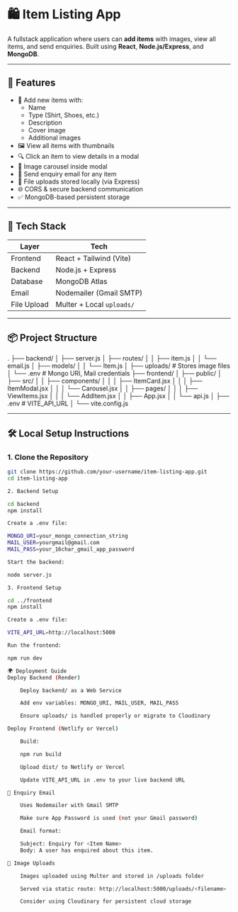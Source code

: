 # 🛍️ Item Listing App

A fullstack application where users can **add items** with images, view all items, and send enquiries. Built using **React**, **Node.js/Express**, and **MongoDB**.

---

## 🚀 Features

- 📄 Add new items with:
  - Name
  - Type (Shirt, Shoes, etc.)
  - Description
  - Cover image
  - Additional images
- 🖼️ View all items with thumbnails
- 🔍 Click an item to view details in a modal
- 📸 Image carousel inside modal
- 📩 Send enquiry email for any item
- 🔐 File uploads stored locally (via Express)
- 🌐 CORS & secure backend communication
- ✅ MongoDB-based persistent storage

---

## 🧱 Tech Stack

| Layer       | Tech                        |
|-------------|-----------------------------|
| Frontend    | React + Tailwind (Vite)     |
| Backend     | Node.js + Express           |
| Database    | MongoDB Atlas               |
| Email       | Nodemailer (Gmail SMTP)     |
| File Upload | Multer + Local `uploads/`   |

---

## 📦 Project Structure

.
├── backend/
│ ├── server.js
│ ├── routes/
│ │ ├── item.js
│ │ └── email.js
│ ├── models/
│ │ └── Item.js
│ ├── uploads/ # Stores image files
│ └── .env # Mongo URI, Mail credentials
├── frontend/
│ ├── public/
│ ├── src/
│ │ ├── components/
│ │ │ ├── ItemCard.jsx
│ │ │ ├── ItemModal.jsx
│ │ │ └── Carousel.jsx
│ │ ├── pages/
│ │ │ ├── ViewItems.jsx
│ │ │ └── AddItem.jsx
│ │ ├── App.jsx
│ │ └── api.js
│ ├── .env # VITE_API_URL
│ └── vite.config.js


---

## 🛠️ Local Setup Instructions

### 1. Clone the Repository

```bash
git clone https://github.com/your-username/item-listing-app.git
cd item-listing-app

2. Backend Setup

cd backend
npm install

Create a .env file:

MONGO_URI=your_mongo_connection_string
MAIL_USER=yourgmail@gmail.com
MAIL_PASS=your_16char_gmail_app_password

Start the backend:

node server.js

3. Frontend Setup

cd ../frontend
npm install

Create a .env file:

VITE_API_URL=http://localhost:5000

Run the frontend:

npm run dev

🌍 Deployment Guide
Deploy Backend (Render)

    Deploy backend/ as a Web Service

    Add env variables: MONGO_URI, MAIL_USER, MAIL_PASS

    Ensure uploads/ is handled properly or migrate to Cloudinary

Deploy Frontend (Netlify or Vercel)

    Build:

    npm run build

    Upload dist/ to Netlify or Vercel

    Update VITE_API_URL in .env to your live backend URL

📧 Enquiry Email

    Uses Nodemailer with Gmail SMTP

    Make sure App Password is used (not your Gmail password)

    Email format:

    Subject: Enquiry for <Item Name>
    Body: A user has enquired about this item.

📸 Image Uploads

    Images uploaded using Multer and stored in /uploads folder

    Served via static route: http://localhost:5000/uploads/<filename>

    Consider using Cloudinary for persistent cloud storage
